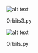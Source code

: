 ![alt text](https://github.com/JonathanReardon/Stimulus-Visualisation/blob/master/Moving_Circles/Images/orbit_block.gif "orbits block")

Orbits3.py

![alt text](https://github.com/JonathanReardon/Stimulus-Visualisation/blob/master/Moving_Circles/Images/red_orbits.gif "red orbits")

Orbits.py


